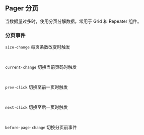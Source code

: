 <div class="demo-header">
<p class="overviewicon">
  <span class="wapi-form-page"/>
</p>

## Pager 分页

<nova-uxlink widget-name="Pager"></nova-uxlink>

当数据量过多时，使用分页分解数据，常用于 Grid 和 Repeater 组件。
</div>

### 分页事件

`size-change` 每页条数改变时触发

<nova-demo-view link="pager/pager-events.vue"></nova-demo-view> <br>

`current-change` 切换当前页码时触发

<nova-demo-view link="pager/pager-events-current-change"></nova-demo-view> <br>

`prev-click` 切换至前一页时触发

<nova-demo-view link="pager/pager-events-prev-click.vue"></nova-demo-view><br>

`next-click` 切换至后一页时触发

<nova-demo-view link="pager/pager-events-nextclick.vue"></nova-demo-view><br>

`before-page-change` 切换分页前事件

<nova-demo-view link="pager/before-page-change"></nova-demo-view>

<br>
